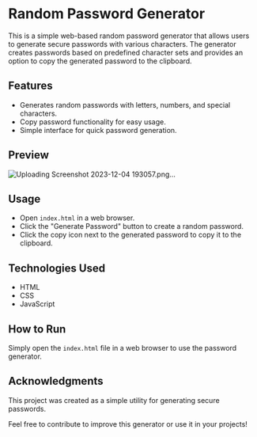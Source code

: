 # Random Password Generator
This is a simple web-based random password generator that allows users to generate secure passwords with various characters. The generator creates passwords based on predefined character sets and provides an option to copy the generated password to the clipboard.

## Features
- Generates random passwords with letters, numbers, and special characters.
- Copy password functionality for easy usage.
- Simple interface for quick password generation.
## Preview
![Uploading Screenshot 2023-12-04 193057.png…]()

## Usage
- Open `index.html` in a web browser.
- Click the "Generate Password" button to create a random password.
- Click the copy icon next to the generated password to copy it to the clipboard.

## Technologies Used
- HTML
- CSS
- JavaScript

## How to Run
Simply open the `index.html` file in a web browser to use the password generator.

## Acknowledgments

This project was created as a simple utility for generating secure passwords.

Feel free to contribute to improve this generator or use it in your projects!

